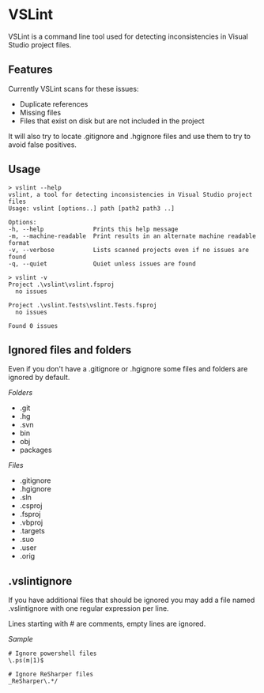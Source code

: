 VSLint
======
VSLint is a command line tool used for detecting inconsistencies in
Visual Studio project files.

Features
--------

Currently VSLint scans for these issues:

* Duplicate references
* Missing files
* Files that exist on disk but are not included in the project

It will also try to locate .gitignore and .hgignore files and use them
to try to avoid false positives.

Usage
-----

	> vslint --help
	vslint, a tool for detecting inconsistencies in Visual Studio project files
	Usage: vslint [options..] path [path2 path3 ..]
	
	Options:
	-h, --help              Prints this help message
	-m, --machine-readable  Print results in an alternate machine readable format
	-v, --verbose           Lists scanned projects even if no issues are found
	-q, --quiet             Quiet unless issues are found
	
	> vslint -v
	Project .\vslint\vslint.fsproj
	  no issues
	
	Project .\vslint.Tests\vslint.Tests.fsproj
	  no issues
	
	Found 0 issues

Ignored files and folders
-------------------------
Even if you don't have a .gitignore or .hgignore some files and folders
are ignored by default.

*Folders*

* .git
* .hg
* .svn
* bin
* obj
* packages

*Files*

* .gitignore
* .hgignore
* .sln
* .csproj
* .fsproj
* .vbproj
* .targets
* .suo
* .user
* .orig

.vslintignore
-------------
If you have additional files that should be ignored you may add a
file named .vslintignore with one regular expression per line.

Lines starting with # are comments, empty lines are ignored.

*Sample*

	# Ignore powershell files
	\.ps(m|1)$

	# Ignore ReSharper files
	_ReSharper\.*/
